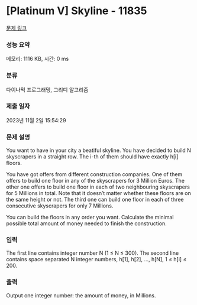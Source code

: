 # [Platinum V] Skyline - 11835 

[문제 링크](https://www.acmicpc.net/problem/11835) 

### 성능 요약

메모리: 1116 KB, 시간: 0 ms

### 분류

다이나믹 프로그래밍, 그리디 알고리즘

### 제출 일자

2023년 11월 2일 15:54:29

### 문제 설명

<p>You want to have in your city a beatiful skyline. You have decided to build N skyscrapers in a straight row. The i-th of them should have exactly h[i] floors.</p>

<p>You have got offers from different construction companies. One of them offers to build one floor in any of the skyscrapers for 3 Million Euros. The other one offers to build one floor in each of two neighbouring skyscrapers for 5 Millions in total. Note that it doesn’t matter whether these floors are on the same height or not. The third one can build one floor in each of three consecutive skyscrapers for only 7 Millions.</p>

<p>You can build the floors in any order you want. Calculate the minimal possible total amount of money needed to finish the construction.</p>

### 입력 

 <p>The first line contains integer number N (1 ≤ N ≤ 300). The second line contains space separated N integer numbers, h[1], h[2], ..., h[N], 1 ≤ h[i] ≤ 200.</p>

### 출력 

 <p>Output one integer number: the amount of money, in Millions.</p>


